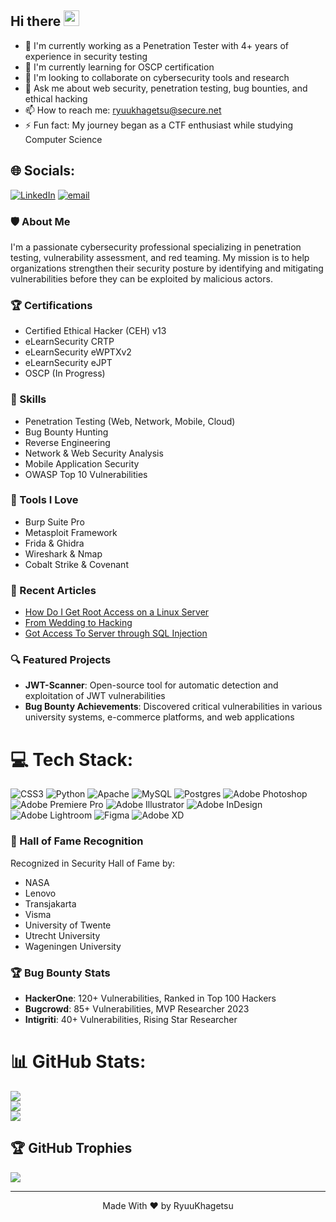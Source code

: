 ## Hi there <img src="https://media.giphy.com/media/hvRJCLFzcasrR4ia7z/giphy.gif" width="25px">

<!--
**ryuukhagetsu/ryuukhagetsu** is a ✨ _special_ ✨ repository because its `README.md` (this file) appears on your GitHub profile.
-->

- 🔭 I'm currently working as a Penetration Tester with 4+ years of experience in security testing
- 🌱 I'm currently learning for OSCP certification
- 👯 I'm looking to collaborate on cybersecurity tools and research
- 💬 Ask me about web security, penetration testing, bug bounties, and ethical hacking
- 📫 How to reach me: ryuukhagetsu@secure.net
- ⚡ Fun fact: My journey began as a CTF enthusiast while studying Computer Science

## 🌐 Socials:
[![LinkedIn](https://img.shields.io/badge/LinkedIn-%230077B5.svg?logo=linkedin&logoColor=white)](https://linkedin.com/in/septio_noerdiansyah) [![email](https://img.shields.io/badge/Email-D14836?logo=gmail&logoColor=white)](mailto:ryuukhagetsu@linuxhacking.id) 

### 🛡️ About Me
I'm a passionate cybersecurity professional specializing in penetration testing, vulnerability assessment, and red teaming. My mission is to help organizations strengthen their security posture by identifying and mitigating vulnerabilities before they can be exploited by malicious actors.

### 🏆 Certifications
- Certified Ethical Hacker (CEH) v13
- eLearnSecurity CRTP
- eLearnSecurity eWPTXv2
- eLearnSecurity eJPT
- OSCP (In Progress)

### 💪 Skills
- Penetration Testing (Web, Network, Mobile, Cloud)
- Bug Bounty Hunting
- Reverse Engineering
- Network & Web Security Analysis
- Mobile Application Security
- OWASP Top 10 Vulnerabilities

### 🔨 Tools I Love
- Burp Suite Pro
- Metasploit Framework
- Frida & Ghidra
- Wireshark & Nmap
- Cobalt Strike & Covenant

### 📝 Recent Articles
- [How Do I Get Root Access on a Linux Server](https://systemweakness.com/how-do-i-get-root-access-on-a-linux-server-874d29015305)
- [From Wedding to Hacking](https://systemweakness.com/from-wedding-to-hacking-b8a92423eba)
- [Got Access To Server through SQL Injection](https://systemweakness.com/got-access-to-server-through-sql-injection-72e949992ec8)

### 🔍 Featured Projects
- **JWT-Scanner**: Open-source tool for automatic detection and exploitation of JWT vulnerabilities
- **Bug Bounty Achievements**: Discovered critical vulnerabilities in various university systems, e-commerce platforms, and web applications

# 💻 Tech Stack:
![CSS3](https://img.shields.io/badge/css3-%231572B6.svg?style=for-the-badge&logo=css3&logoColor=white) ![Python](https://img.shields.io/badge/python-3670A0?style=for-the-badge&logo=python&logoColor=ffdd54) ![Apache](https://img.shields.io/badge/apache-%23D42029.svg?style=for-the-badge&logo=apache&logoColor=white) ![MySQL](https://img.shields.io/badge/mysql-4479A1.svg?style=for-the-badge&logo=mysql&logoColor=white) ![Postgres](https://img.shields.io/badge/postgres-%23316192.svg?style=for-the-badge&logo=postgresql&logoColor=white) ![Adobe Photoshop](https://img.shields.io/badge/adobe%20photoshop-%2331A8FF.svg?style=for-the-badge&logo=adobe%20photoshop&logoColor=white) ![Adobe Premiere Pro](https://img.shields.io/badge/Adobe%20Premiere%20Pro-9999FF.svg?style=for-the-badge&logo=Adobe%20Premiere%20Pro&logoColor=white) ![Adobe Illustrator](https://img.shields.io/badge/adobe%20illustrator-%23FF9A00.svg?style=for-the-badge&logo=adobe%20illustrator&logoColor=white) ![Adobe InDesign](https://img.shields.io/badge/Adobe%20InDesign-49021F?style=for-the-badge&logo=adobeindesign&logoColor=FF3366) ![Adobe Lightroom](https://img.shields.io/badge/Adobe%20Lightroom-31A8FF.svg?style=for-the-badge&logo=Adobe%20Lightroom&logoColor=white) ![Figma](https://img.shields.io/badge/figma-%23F24E1E.svg?style=for-the-badge&logo=figma&logoColor=white) ![Adobe XD](https://img.shields.io/badge/Adobe%20XD-470137?style=for-the-badge&logo=Adobe%20XD&logoColor=#FF61F6)

### 🏅 Hall of Fame Recognition
Recognized in Security Hall of Fame by:
- NASA
- Lenovo
- Transjakarta
- Visma
- University of Twente
- Utrecht University
- Wageningen University

### 🏆 Bug Bounty Stats
- **HackerOne**: 120+ Vulnerabilities, Ranked in Top 100 Hackers
- **Bugcrowd**: 85+ Vulnerabilities, MVP Researcher 2023
- **Intigriti**: 40+ Vulnerabilities, Rising Star Researcher

# 📊 GitHub Stats:
![](https://github-readme-stats.vercel.app/api?username=ryuukhagetsu&theme=dracula&hide_border=false&include_all_commits=true&count_private=true)<br/>
![](https://nirzak-streak-stats.vercel.app/?user=ryuukhagetsu&theme=dracula&hide_border=false)<br/>
![](https://github-readme-stats.vercel.app/api/top-langs/?username=ryuukhagetsu&theme=dracula&hide_border=false&include_all_commits=true&count_private=true&layout=compact)

## 🏆 GitHub Trophies
![](https://github-profile-trophy.vercel.app/?username=ryuukhagetsu&theme=radical&no-frame=false&no-bg=true&margin-w=4)

---

<p align="center">Made With ❤️ by RyuuKhagetsu</p>
